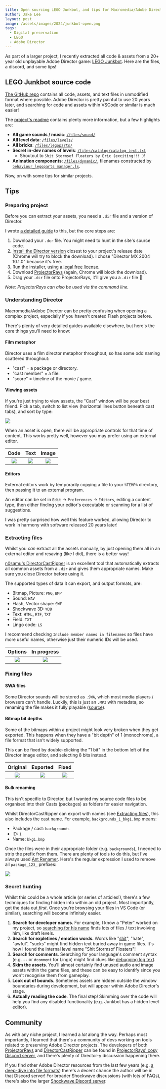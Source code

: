 ```yaml
---
title: Open sourcing LEGO Junkbot, and tips for Macromedia/Adobe Director asset extracting 🕵️
author: Jake Lee
layout: post
image: /assets/images/2024/junkbot-open.png
tags:
  - Digital preservation
  - LEGO
  - Adobe Director
---
```


As part of a larger project, I recently extracted all code & assets from a 20+ year old unplayable Adobe Director game: [LEGO Junkbot](https://web.archive.org/web/20020803205407/http://www.lego.com:80/build/junkbot/junkbot.asp?x=x&login=0). Here are the files, a discord, and some tips!

## LEGO Junkbot source code

[The GitHub repo](https://github.com/JakeSteam/junkbot-code) contains all code, assets, and text files in unmodified format where possible. Adobe Director is pretty painful to use 20 years later, and searching for code and assets within VSCode or similar is much easier!

The [project's readme](https://github.com/JakeSteam/junkbot-code/blob/main/README.md) contains plenty more information, but a few highlights are:

- **All game sounds / music**: [`/files/sound/`](https://github.com/JakeSteam/junkbot-code/tree/main/files/sound/)
- **All level data**: [`/files/levels/`](https://github.com/JakeSteam/junkbot-code/tree/main/files/levels/)
- **All bricks**: [`/files/legoparts/`](https://github.com/JakeSteam/junkbot-code/tree/main/files/legoparts/)
- **Secret in-dev names of levels**: [`/files/catalog/catalog text.txt`](https://github.com/JakeSteam/junkbot-code/tree/main/files/catalog/catalog%20text.txt)
  - Shoutout to `Shit Stormsof Floaters by Eric (exciting!!! )`!
- **Animation components**: [`/files/dynamic/`](https://github.com/JakeSteam/junkbot-code/tree/main/files/dynamic/), filenames constructed by [`behaviour_legoparts manager.ls`](https://github.com/JakeSteam/junkbot-code/tree/main/files/Internal/behavior_legoparts%20manager.ls).

Now, on with some tips for similar projects.

## Tips

### Preparing project

Before you can extract your assets, you need a `.dir` file and a version of Director.

I wrote [a detailed guide](/decompiling-adobe-director-files/) to this, but the core steps are:

1. Download your `.dcr` file. You might need to hunt in the site's source code.
2. [Install the Director version](<https://www.adobe.com/support/director/downloads.html#:~:text=English%20Windows%20Installer%20(EXE%2C%2037.1%20MB)>) closest to your project's release date (Chrome will try to block the download). I chose "Director MX 2004 10.1.0" because it's free.
3. Run the installer, using [a legal free license](https://web.archive.org/web/20130101115113/https://helpx.adobe.com/x-productkb/policy-pricing/macromedia-legacy-activation-error.html).
4. Download [ProjectorRays](https://github.com/ProjectorRays/ProjectorRays) (again, Chrome will block the download).
5. Drag your `.dcr` file onto ProjectorRays, it'll give you a `.dir` file 🎉

_Note: ProjectorRays can also be used via the command line._

### Understanding Director

Macromedia/Adobe Director can be pretty confusing when opening a complex project, especially if you haven't created Flash projects before.

There's plenty of very detailed guides available elsewhere, but here's the core things you'll need to know:

#### Film metaphor

Director uses a film director metaphor throughout, so has some odd naming scattered throughout:

- "cast" = a package or directory.
- "cast member" = a file.
- "score" = timeline of the movie / game.

#### Viewing assets

If you're just trying to view assets, the "Cast" window will be your best friend. Pick a tab, switch to list view (horizontal lines button beneath cast tabs), and sort by type:

[![](/assets/images/2024/junkbot-open-cast.png)](/assets/images/2024/junkbot-open-cast.png)

When an asset is open, there will be appropriate controls for that time of content. This works pretty well, however you may prefer using an external editor.

|                                                   Code                                                    |                                                 Text                                                  |                                                  Image                                                  |
| :-------------------------------------------------------------------------------------------------------: | :---------------------------------------------------------------------------------------------------: | :-----------------------------------------------------------------------------------------------------: |
| [![](/assets/images/2024/junkbot-open-script-thumbnail.png)](/assets/images/2024/junkbot-open-script.png) | [![](/assets/images/2024/junkbot-open-text-thumbnail.png)](/assets/images/2024/junkbot-open-text.png) | [![](/assets/images/2024/junkbot-open-image-thumbnail.png)](/assets/images/2024/junkbot-open-image.png) |

#### Editors

External editors work by temporarily copying a file to your `%TEMP%` directory, then passing it to an external program.

An editor can be set in `Edit` -> `Preferences` -> `Editors`, editing a content type, then either finding your editor's executable or scanning for a list of suggestions.

I was pretty surprised how well this feature worked, allowing Director to work in harmony with software released 20 years later!

### Extracting files

Whilst you _can_ extract all the assets manually, by just opening them all in an external editor and resaving (like I did), there is a better way!

[n0samu's DirectorCastRipper](https://github.com/n0samu/DirectorCastRipper) is an excellent tool that automatically extracts all common assets from a `.dir` and gives them appropriate names. Make sure you close Director before using it.

The supported types of data it can export, and output formats, are:

- Bitmap, Picture: `PNG`, `BMP`
- Sound: `WAV`
- Flash, Vector shape: `SWF`
- Shockwave 3D: `W3D`
- Text: `HTML`, `RTF`, `TXT`
- Field: `TXT`
- Lingo code: `LS`

I recommend checking `Include member names in filenames` so files have more useful names, otherwise just their numeric IDs will be used.

|                                                              Options                                                              |                                                             In progress                                                             |
| :-------------------------------------------------------------------------------------------------------------------------------: | :---------------------------------------------------------------------------------------------------------------------------------: |
| [![](/assets/images/2024/junkbot-open-directorcastripper-thumbnail.png)](/assets/images/2024/junkbot-open-directorcastripper.png) | [![](/assets/images/2024/junkbot-open-directorcastripper2-thumbnail.png)](/assets/images/2024/junkbot-open-directorcastripper2.png) |

### Fixing files

#### SWA files

Some Director sounds will be stored as `.SWA`, which most media players / browsers can't handle. Luckily, this is just an `.MP3` with metadata, so renaming the file makes it fully playable ([source](https://board.flashkit.com/board/showthread.php?368011-SWA-to-WAV&s=8ddbd4570a8a14ad3138caa3912c99d0&p=3051963&viewfull=1#post3051963)).

#### Bitmap bit depths

Some of the bitmaps within a project might look very broken when they get exported. This happens when they have a "bit depth" of 1 (monochrome), a file format that isn't widely supported.

This can be fixed by double-clicking the "1 bit" in the bottom left of the Director image editor, and selecting 8 bits instead.

|                                               Original                                                |                                               Exported                                                |                                                 Fixed                                                 |
| :---------------------------------------------------------------------------------------------------: | :---------------------------------------------------------------------------------------------------: | :---------------------------------------------------------------------------------------------------: |
| [![](/assets/images/2024/junkbot-open-bit1-thumbnail.png)](/assets/images/2024/junkbot-open-bit1.png) | [![](/assets/images/2024/junkbot-open-bit2-thumbnail.png)](/assets/images/2024/junkbot-open-bit2.png) | [![](/assets/images/2024/junkbot-open-bit3-thumbnail.png)](/assets/images/2024/junkbot-open-bit3.png) |

#### Bulk renaming

This isn't specific to Director, but I wanted my source code files to be organised into their Casts (packages) as folders for easier navigation.

Whilst DirectorCastRipper can export with names (see [Extracting files](#extracting-files)), this also includes the cast name. For example, `backgrounds_1_bkg1.bmp` means:

- Package / cast: `backgrounds`
- ID: `1`
- Name: `bkg1.bmp`

Once the files were in their appropriate folder (e.g. `backgrounds`), I needed to strip the prefix from them. There are plenty of tools to do this, but I've always used [Ant Renamer](https://antp.be/software/renamer). Here's the regular expression I used to remove all `package_123_` prefixes:

[![](/assets/images/2024/junkbot-open-ant-thumbnail.png)](/assets/images/2024/junkbot-open-ant.png)

### Secret hunting

Whilst this could be a whole article (or series of articles!), there's a few techniques for finding hidden info within an old project. Most importantly, get the data out _first_. Once you're browsing your files in VS Code (or similar), searching will become infinitely easier.

1. **Search for developer names**. For example, I know a "Peter" worked on my project, so [searching for his name](https://github.com/search?q=repo%3AJakeSteam%2Fjunkbot-code+peter&type=code) finds lots of files / text involving him, like draft levels.
2. **Search for expletives / emotion words**. Words like "[shit](https://github.com/search?q=repo%3AJakeSteam%2Fjunkbot-code+shit&type=code)", "hate", "awful", "sucks" might find hidden text buried away in game files. It's how I found the internal level name "Shit Stormsof Floaters"!
3. **Search for comments**. Searching for your language's comment syntax (e.g. `--` or `#comment` for Lingo) might find clues like [debugging log text](https://github.com/search?q=repo%3AJakeSteam%2Fjunkbot-code+%23comment&type=code).
4. **Skim the assets**. You'll almost certainly find unused audio and image assets within the game files, and these can be easy to identify since you won't recognise them from gameplay.
5. **Look out of bounds**. Sometimes assets are hidden outside the window boundaries during development, but will appear within Adobe Director's stage.
6. **Actually reading the code**. The final step! Skimming over the code will help you find any disabled functionality (e.g. Junkbot has a hidden level editor).

## Community

As with any niche project, I learned a _lot_ along the way. Perhaps most importantly, I learned that there's a community of devs working on tools related to preserving Adobe Director projects. The developers of both [ProjectorRays](https://github.com/ProjectorRays/ProjectorRays) and [DirectorCastRipper](https://github.com/n0samu/DirectorCastRipper) can be found in [ProjectorRays' cosy Discord server](https://discord.gg/yCfAraZx5E), and there's plenty of Director-y discussion happening there.

If you find other Adobe Director resources from the last few years (e.g. [a deep-dive into file formats](https://nosamu.medium.com/a-tour-of-the-adobe-director-file-format-e375d1e063c0)) there's a decent chance the author will be in that Discord server! For broader Shockwave discussions (with lots of FAQs), there's also the larger [Shockwave Discord server](https://discord.gg/5FDHp8MRma).

